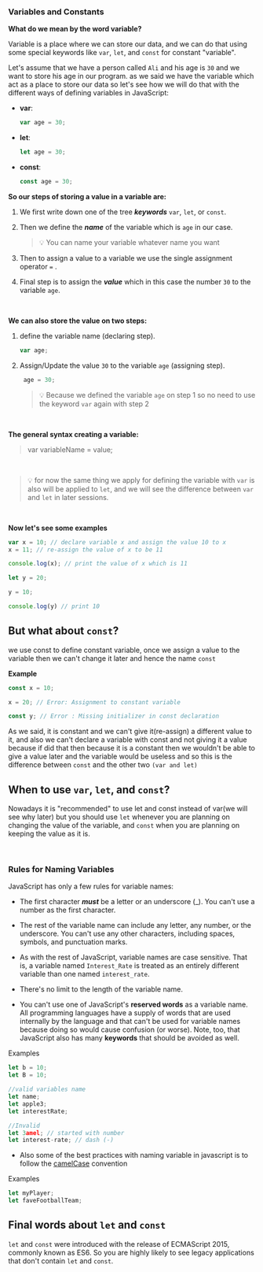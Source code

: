 ### <a id="variables">Variables and Constants</a>
**What do we mean by the word variable?**

Variable is a place where we can store our data, and we can do that using some special keywords like `var`, `let`, and `const` for constant "variable".

Let's assume that we have a person called `Ali` and his age is `30` and we want to store his age in our program. as we said we have the variable which act as a place to store our data so let's see how we will do that with the different ways of defining variables in JavaScript:

- **var**:
    ```js 
    var age = 30;
    ``` 

- **let**:
  ```js
  let age = 30;
  ```
- **const**:
  ```js
  const age = 30;
  ```
**So our steps of storing a value in a variable are:**

1. We first write down one of the tree ***keywords*** `var`, `let`, or `const`.

1. Then we define the ***name*** of the variable which is `age` in our case.
   > 💡 You can name your variable whatever name you want

1. Then to assign a value to a variable we use the single assignment operator `=` .

1. Final step is to assign the ***value*** which in this case the number `30` to the variable `age`.

<br>

**We can also store the value on two steps:**

1. define the variable name (declaring step).
    ```js 
    var age;
    ``` 
1. Assign/Update the value `30` to the variable `age` (assigning step).
   ```js
    age = 30;
   ```
   >💡 Because we defined the variable `age` on step 1 so no need to use the keyword `var` again with step 2

<br>

**The general syntax creating a variable:**
>var variableName = value;

<br>

> 💡 for now the same thing we apply for defining the variable with `var` is also will be applied to `let`, and we will see the difference between `var` and `let` in later sessions.

<br>

**Now let's see some examples**

```js
var x = 10; // declare variable x and assign the value 10 to x
x = 11; // re-assign the value of x to be 11

console.log(x); // print the value of x which is 11

let y = 20;

y = 10;

console.log(y) // print 10
```

## But what about `const`?
we use const to define constant variable, once we assign a value to the variable then we can't change it later and hence the name `const`

**Example**

```js
const x = 10; 

x = 20; // Error: Assignment to constant variable

const y; // Error : Missing initializer in const declaration

```

As we said, it is constant and we can't give it(re-assign) a different value to it, and also we can't declare a variable with const and not giving it  a value because if did that then because it is a constant then we wouldn't be able to give a value later and the variable would be useless and so this is the difference between `const` and the other two `(var and let)`

## When to use `var`, `let`, and `const`?

Nowadays it is "recommended" to use let and const instead of var(we will see why later) but you should use `let` whenever you are planning on changing the value of the variable, and `const` when you are planning on keeping the value as it is.

<br/>

### Rules for Naming Variables
JavaScript has only a few rules for variable names:

* The first character ***must*** be a letter or an underscore (_). You can't use a number as the first character.

* The rest of the variable name can include any letter, any number, or the underscore. You can't use any other characters, including spaces, symbols, and punctuation marks.

* As with the rest of JavaScript, variable names are case sensitive. That is, a variable named `Interest_Rate` is treated as an entirely different variable than one named `interest_rate`.

* There's no limit to the length of the variable name.

* You can't use one of JavaScript's **reserved words** as a variable name. All programming languages have a supply of words that are used internally by the language and that can't be used for variable names because doing so would cause confusion (or worse). Note, too, that JavaScript also has many **keywords** that should be avoided as well.

Examples

```js
let b = 10;
let B = 10;

//valid variables name
let name;
let apple3;
let interestRate;

//Invalid
let 3amel; // started with number
let interest-rate; // dash (-)

```

* Also some of the best practices with naming variable in javascript is to follow the [camelCase](https://en.wikipedia.org/wiki/Naming_convention_(programming)) convention

Examples

```js
let myPlayer;
let faveFootballTeam;
```

## Final words about `let` and `const`

`let` and `const` were introduced with the release of ECMAScript 2015, commonly known as ES6. So you are highly likely to see legacy applications that don't contain `let` and `const`.

